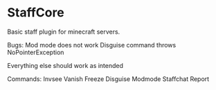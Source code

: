 # StaffCore

Basic staff plugin for minecraft servers.

Bugs:
Mod mode does not work
Disguise command throws NoPointerException

Everything else should work as intended

Commands:
Invsee
Vanish
Freeze
Disguise
Modmode
Staffchat
Report
